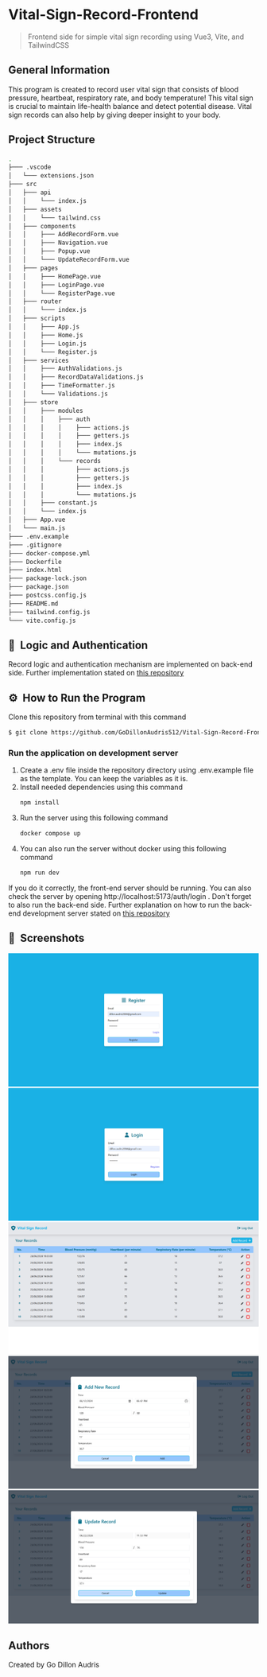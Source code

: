 # Vital-Sign-Record-Frontend
> Frontend side for simple vital sign recording using Vue3, Vite, and TailwindCSS

## General Information
This program is created to record user vital sign that consists of blood pressure, heartbeat, respiratory rate, and body temperature! This vital sign is crucial to maintain life-health balance and detect potential disease. Vital sign records can also help by giving deeper insight to your body.

## Project Structure
```bash
.
├─── .vscode
│   └─── extensions.json
├─── src
│   ├─── api
│   │    └─── index.js
│   ├─── assets
│   │    └─── tailwind.css
│   ├─── components
│   │    ├─── AddRecordForm.vue
│   │    ├─── Navigation.vue
│   │    ├─── Popup.vue
│   │    └─── UpdateRecordForm.vue
│   ├─── pages
│   │    ├─── HomePage.vue
│   │    ├─── LoginPage.vue
│   │    └─── RegisterPage.vue
│   ├─── router
│   │    └─── index.js
│   ├─── scripts
│   │    ├─── App.js
│   │    ├─── Home.js
│   │    ├─── Login.js
│   │    └─── Register.js
│   ├─── services
│   │    ├─── AuthValidations.js
│   │    ├─── RecordDataValidations.js
│   │    ├─── TimeFormatter.js
│   │    └─── Validations.js
│   ├─── store
│   │    ├─── modules
│   │    │    ├─── auth
│   │    │    │    ├─── actions.js
│   │    │    │    ├─── getters.js
│   │    │    │    ├─── index.js
│   │    │    │    └─── mutations.js
│   │    │    └─── records
│   │    │         ├─── actions.js
│   │    │         ├─── getters.js
│   │    │         ├─── index.js
│   │    │         └─── mutations.js
│   │    ├─── constant.js
│   │    └─── index.js
│   ├─── App.vue
│   └─── main.js
├─── .env.example
├─── .gitignore
├─── docker-compose.yml
├─── Dockerfile
├─── index.html
├─── package-lock.json
├─── package.json
├─── postcss.config.js
├─── README.md
├─── tailwind.config.js
└─── vite.config.js
```

## 🔣 &nbsp;Logic and Authentication
Record logic and authentication mechanism are implemented on back-end side. Further implementation stated on [this repository](https://github.com/GoDillonAudris512/Vital-Sign-Record-Backend.git)

## ⚙️ &nbsp;How to Run the Program
Clone this repository from terminal with this command
``` bash
$ git clone https://github.com/GoDillonAudris512/Vital-Sign-Record-Frontend.git
```

### Run the application on development server
1. Create a .env file inside the repository directory using .env.example file as the template. You can keep the variables as it is.
2. Install needed dependencies using this command
    ``` bash
    npm install
    ```
3. Run the server using this following command
    ``` bash
    docker compose up
    ```
4. You can also run the server without docker using this following command
    ``` bash
    npm run dev
    ```
If you do it correctly, the front-end server should be running. You can also check the server by opening http://localhost:5173/auth/login . Don't forget to also run the back-end side. Further explanation on how to run the back-end development server stated on [this repository](https://github.com/GoDillonAudris512/Vital-Sign-Record-Backend.git
)

## 📸 &nbsp;Screenshots
![register-page](public/RegisterPage.png)
![login-page](public/LoginPage.png)
![home-page](public/HomePage.png)
![add-record-form](public/AddRecordForm.png)
![update-record-form](public/UpdateRecordForm.png)


## Authors
Created by Go Dillon Audris